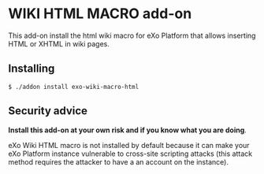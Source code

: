 # WIKI HTML MACRO add-on

This add-on install the html wiki macro for eXo Platform that allows inserting HTML or XHTML in wiki pages.

## Installing

```
$ ./addon install exo-wiki-macro-html
```

## Security advice

**Install this add-on at your own risk and if you know what you are doing**.

eXo Wiki HTML macro is not installed by default because it can make your eXo Platform instance vulnerable to cross-site scripting attacks (this attack method requires the attacker to have a an account on the instance). 

